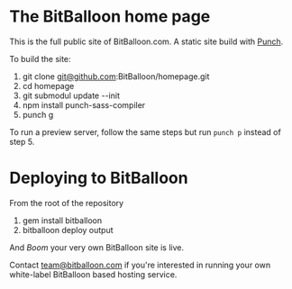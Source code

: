 # The BitBalloon home page

This is the full public site of BitBalloon.com. A static site build with [Punch](https://github.com/laktek/punch).

To build the site:

1. git clone git@github.com:BitBalloon/homepage.git
2. cd homepage
3. git submodul update --init
4. npm install punch-sass-compiler
5. punch g

To run a preview server, follow the same steps but run `punch p` instead of step 5.

# Deploying to BitBalloon

From the root of the repository

1. gem install bitballoon
2. bitballoon deploy output

And *Boom* your very own BitBalloon site is live.

Contact team@bitballoon.com if you're interested in running your own white-label BitBalloon based hosting service.